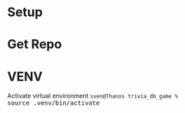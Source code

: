 # Setup

# Get Repo

# VENV

Activate virtual environment
<code>sven@Thanos trivia_db_game % </code><kbd>source .venv/bin/activate</kbd>

